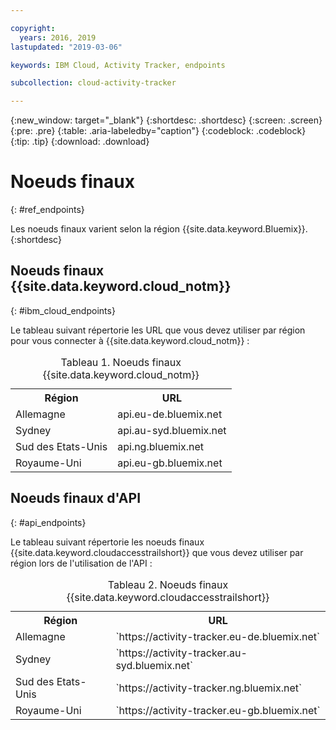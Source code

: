 ```yaml
---

copyright:
  years: 2016, 2019
lastupdated: "2019-03-06"

keywords: IBM Cloud, Activity Tracker, endpoints

subcollection: cloud-activity-tracker

---
```


{:new_window: target="_blank"}
{:shortdesc: .shortdesc}
{:screen: .screen}
{:pre: .pre}
{:table: .aria-labeledby="caption"}
{:codeblock: .codeblock}
{:tip: .tip}
{:download: .download}



# Noeuds finaux
{: #ref_endpoints}

Les noeuds finaux varient selon la région {{site.data.keyword.Bluemix}}.
{:shortdesc}

## Noeuds finaux {{site.data.keyword.cloud_notm}}
{: #ibm_cloud_endpoints}

Le tableau suivant répertorie les URL que vous devez utiliser par région pour vous connecter à {{site.data.keyword.cloud_notm}} :
	
<table>
	<caption>Tableau 1. Noeuds finaux {{site.data.keyword.cloud_notm}}</caption>
	<tr>
	  <th>Région</th>
	  <th>URL</th>
	</tr>
	<tr>
	  <td>Allemagne</td>
	  <td>api.eu-de.bluemix.net</td>
	</tr>
	<tr>
	  <td>Sydney</td>
	  <td>api.au-syd.bluemix.net</td>
	</tr>
	<tr>
	  <td>Sud des Etats-Unis</td>
	  <td>api.ng.bluemix.net</td>
	</tr>
	<tr>
	  <td>Royaume-Uni</td>
	  <td>api.eu-gb.bluemix.net</td>
	</tr>
</table>


## Noeuds finaux d'API
{: #api_endpoints}

Le tableau suivant répertorie les noeuds finaux {{site.data.keyword.cloudaccesstrailshort}} que vous devez utiliser par région lors de l'utilisation de l'API :
	
<table>
	<caption>Tableau 2. Noeuds finaux {{site.data.keyword.cloudaccesstrailshort}}</caption>
	<tr>
	  <th>Région</th>
	  <th>URL</th>
	</tr>
	<tr>
	  <td>Allemagne</td>
	  <td>`https://activity-tracker.eu-de.bluemix.net`</td>
	</tr>
	<tr>
	  <td>Sydney</td>
	  <td>`https://activity-tracker.au-syd.bluemix.net`</td>
	</tr>
	<tr>
	  <td>Sud des Etats-Unis</td>
	  <td>`https://activity-tracker.ng.bluemix.net`</td>
	</tr>
	<tr>
	  <td>Royaume-Uni</td>
	  <td>`https://activity-tracker.eu-gb.bluemix.net`</td>
	</tr>
</table>


